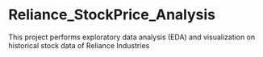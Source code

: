 # Reliance_StockPrice_Analysis
This project performs exploratory data analysis (EDA) and visualization on historical stock data of Reliance Industries
